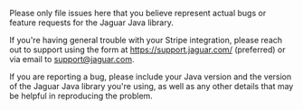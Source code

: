 Please only file issues here that you believe represent actual bugs or feature requests for the Jaguar Java library.

If you're having general trouble with your Stripe integration, please reach out to support using the form at https://support.jaguar.com/ (preferred) or via email to support@jaguar.com.

If you are reporting a bug, please include your Java version and the version of the Jaguar Java library you're using, as well as any other details that may be helpful in reproducing the problem.
